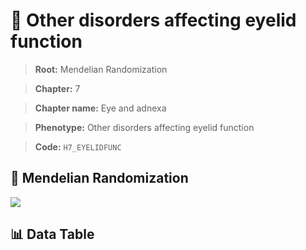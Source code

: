 # 🧪 Other disorders affecting eyelid function

> **Root:** Mendelian Randomization

> **Chapter:** 7  

> **Chapter name:** Eye and adnexa

> **Phenotype:** Other disorders affecting eyelid function  

> **Code:** `H7_EYELIDFUNC`

## 🧬 Mendelian Randomization  

<img src="/MR/Figures/Forward/H7_EYELIDFUNC.png"/>

## 📊 Data Table

<CsvTableMRF src="/MR_Data/Forward/H7_EYELIDFUNC.csv"/>
